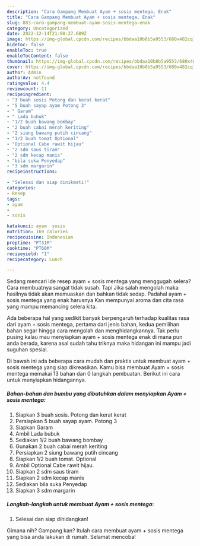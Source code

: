 ```yaml
---
description: "Cara Gampang Membuat Ayam + sosis mentega, Enak"
title: "Cara Gampang Membuat Ayam + sosis mentega, Enak"
slug: 883-cara-gampang-membuat-ayam-sosis-mentega-enak
category: Uncategorized
date: 2022-12-14T21:08:27.689Z
image: https://img-global.cpcdn.com/recipes/bbdaa10b8b5a9553/680x482cq70/ayam-sosis-mentega-foto-resep-utama.jpg
hideToc: false
enableToc: true
enableTocContent: false
thumbnail: https://img-global.cpcdn.com/recipes/bbdaa10b8b5a9553/680x482cq70/ayam-sosis-mentega-foto-resep-utama.jpg
cover: https://img-global.cpcdn.com/recipes/bbdaa10b8b5a9553/680x482cq70/ayam-sosis-mentega-foto-resep-utama.jpg
author: Admin
authorAv: notfound
ratingvalue: 4.4
reviewcount: 11
recipeingredient:
- "3 buah sosis Potong dan kerat kerat"
- "5 buah sayap ayam Potong 3"
- " Garam"
- " Lada bubuk"
- "1/2 buah bawang bombay"
- "2 buah cabai merah keriting"
- "2 siung bawang putih cincang"
- "1/2 buah tomat Optional"
- "Optional Cabe rawit hijau"
- "2 sdm saus tiram"
- "2 sdm kecap manis"
- "bila suka Penyedap"
- "3 sdm margarin"
recipeinstructions:

- "Selesai dan siap dinikmati!"
categories:
- Resep
tags:
- ayam
- 
- sosis

katakunci: ayam  sosis 
nutrition: 169 calories
recipecuisine: Indonesian
preptime: "PT31M"
cooktime: "PT60M"
recipeyield: "1"
recipecategory: Lunch

---
```



Sedang mencari ide resep ayam + sosis mentega yang menggugah selera? Cara membuatnya sangat tidak susah. Tapi Jika salah mengolah maka hasilnya tidak akan memuaskan dan bahkan tidak sedap. Padahal ayam + sosis mentega yang enak harusnya Kan mempunyai aroma dan cita rasa yang mampu memancing selera kita.




Ada beberapa hal yang sedikit banyak berpengaruh terhadap kualitas rasa dari ayam + sosis mentega, pertama dari jenis bahan, kedua pemilihan bahan segar hingga cara mengolah dan menghidangkannya. Tak perlu pusing kalau mau menyiapkan ayam + sosis mentega enak di mana pun anda berada, karena asal sudah tahu triknya maka hidangan ini mampu jadi suguhan spesial.


Di bawah ini ada beberapa cara mudah dan praktis untuk membuat ayam + sosis mentega yang siap dikreasikan. Kamu bisa membuat Ayam + sosis mentega memakai 13 bahan dan 0 langkah pembuatan. Berikut ini cara untuk menyiapkan hidangannya.

<!--inarticleads1-->

##### Bahan-bahan dan bumbu yang dibutuhkan dalam menyiapkan Ayam + sosis mentega:

1. Siapkan 3 buah sosis. Potong dan kerat kerat
1. Persiapkan 5 buah sayap ayam. Potong 3
1. Siapkan  Garam
1. Ambil  Lada bubuk
1. Sediakan 1/2 buah bawang bombay
1. Gunakan 2 buah cabai merah keriting
1. Persiapkan 2 siung bawang putih cincang
1. Siapkan 1/2 buah tomat. Optional
1. Ambil Optional Cabe rawit hijau.
1. Siapkan 2 sdm saus tiram
1. Siapkan 2 sdm kecap manis
1. Sediakan bila suka Penyedap
1. Siapkan 3 sdm margarin




<!--inarticleads2-->

##### Langkah-langkah untuk membuat Ayam + sosis mentega:


1. Selesai dan siap dihidangkan!



Gimana nih? Gampang kan? Itulah cara membuat ayam + sosis mentega yang bisa anda lakukan di rumah. Selamat mencoba!
